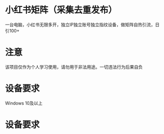 # 小红书矩阵（采集去重发布）
一台电脑，小红书无限多开，独立IP独立账号独立指纹设备，做矩阵自热引流，日引100+
# 注意
该项目仅作为个人学习使用，请勿用于非法用途。一切违法行为后果自负
# 设备要求
Windows 10及以上
# 设备要求



